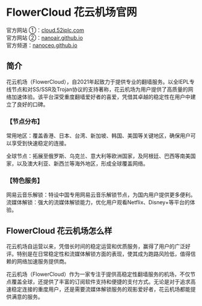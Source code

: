 # FlowerCloud 花云机场官网

官方网站 ①：[cloud.52iplc.com](https://cloud.52iplc.com)  
官方网站 ②：[nanoair.github.io](https://nanoair.github.io)  
官方频道：[nanoceo.github.io](https://nanoceo.github.io)

## 简介

花云机场（FlowerCloud），自2021年起致力于提供专业的翻墙服务。以全IEPL专线节点和对SS/SSR及Trojan协议的支持著称，花云机场为用户提供了高质量的网络加速体验。该平台深受重度翻墙爱好者的喜爱，凭借其卓越的稳定性在用户中建立了良好的口碑。

### 【节点分布】

常用地区：覆盖香港、日本、台湾、新加坡、韩国、美国等关键地区，确保用户可以享受到快速稳定的连接。

全球节点：拓展至俄罗斯、乌克兰、意大利等欧洲国家，及阿根廷、巴西等南美国家，以及澳大利亚、新西兰等海外地区，形成全球覆盖网络。

### 【特色服务】

网易云音乐解锁：特设中国专用网易云音乐解锁节点，为国内用户提供更多便利。
流媒体解锁：强大的流媒体解锁能力，优化用户观看Netflix、Disney+等平台的体验。



## FlowerCloud 花云机场怎么样

花云机场自运营以来，凭借长时间的稳定运营和优质服务，赢得了用户的广泛好评。特别是在日常稳定性和流媒体解锁方面的表现，使其成为跑路风险低，值得信赖的网络加速服务提供商。

花云机场（FlowerCloud）作为一家专注于提供高稳定性翻墙服务的机场，不仅节点覆盖全球，还提供了丰富的订阅软件支持和便捷的支付方式。无论是对于追求高速稳定连接的重度用户，还是需要流媒体解锁服务的观影爱好者，花云机场都能提供满意的服务。

